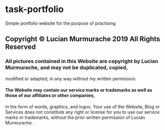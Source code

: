 # task-portfolio
Simple portfolio website for the purpose of practising

## Copyright © Lucian Murmurache 2019 All Rights Reserved 

### All pictures contained in this Website are copyright by Lucian Murmurache, and may not be duplicated, copied, 
modified or adapted, in any way without my written permission. 

#### The Website may contain our service marks or trademarks as well as those of our affiliates or other companies, 
in the form of words, graphics, and logos. Your use of the Website, Blog or Services does not constitute any right or 
license for you to use our service marks or trademarks, without the prior written permission of Lucian Murmurache.
